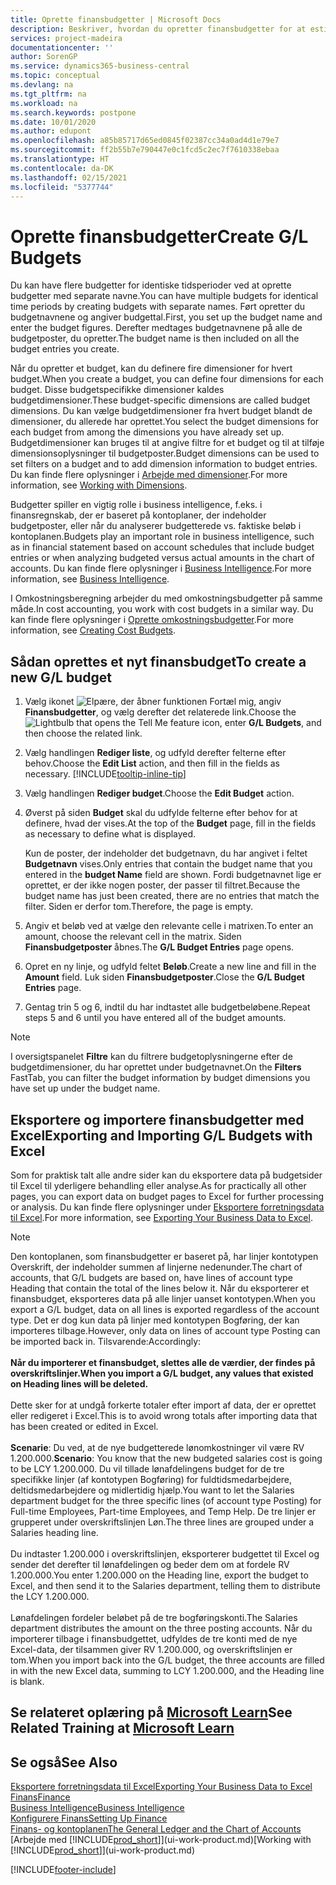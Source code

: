 ```yaml
---
title: Oprette finansbudgetter | Microsoft Docs
description: Beskriver, hvordan du opretter finansbudgetter for at estimere forskellige finansielle aktiviteter og tildele dimensioner i forbindelse med business intelligence.
services: project-madeira
documentationcenter: ''
author: SorenGP
ms.service: dynamics365-business-central
ms.topic: conceptual
ms.devlang: na
ms.tgt_pltfrm: na
ms.workload: na
ms.search.keywords: postpone
ms.date: 10/01/2020
ms.author: edupont
ms.openlocfilehash: a85b85717d65ed0845f02387cc34a0ad4d1e79e7
ms.sourcegitcommit: ff2b55b7e790447e0c1fcd5c2ec7f7610338ebaa
ms.translationtype: HT
ms.contentlocale: da-DK
ms.lasthandoff: 02/15/2021
ms.locfileid: "5377744"
---
```

# <a name="create-gl-budgets"></a><span data-ttu-id="59429-103">Oprette finansbudgetter</span><span class="sxs-lookup"><span data-stu-id="59429-103">Create G/L Budgets</span></span>
<span data-ttu-id="59429-104">Du kan have flere budgetter for identiske tidsperioder ved at oprette budgetter med separate navne.</span><span class="sxs-lookup"><span data-stu-id="59429-104">You can have multiple budgets for identical time periods by creating budgets with separate names.</span></span> <span data-ttu-id="59429-105">Ført opretter du budgetnavnene og angiver budgettal.</span><span class="sxs-lookup"><span data-stu-id="59429-105">First, you set up the budget name and enter the budget figures.</span></span> <span data-ttu-id="59429-106">Derefter medtages budgetnavnene på alle de budgetposter, du opretter.</span><span class="sxs-lookup"><span data-stu-id="59429-106">The budget name is then included on all the budget entries you create.</span></span>  

<span data-ttu-id="59429-107">Når du opretter et budget, kan du definere fire dimensioner for hvert budget.</span><span class="sxs-lookup"><span data-stu-id="59429-107">When you create a budget, you can define four dimensions for each budget.</span></span> <span data-ttu-id="59429-108">Disse budgetspecifikke dimensioner kaldes budgetdimensioner.</span><span class="sxs-lookup"><span data-stu-id="59429-108">These budget-specific dimensions are called budget dimensions.</span></span> <span data-ttu-id="59429-109">Du kan vælge budgetdimensioner fra hvert budget blandt de dimensioner, du allerede har oprettet.</span><span class="sxs-lookup"><span data-stu-id="59429-109">You select the budget dimensions for each budget from among the dimensions you have already set up.</span></span> <span data-ttu-id="59429-110">Budgetdimensioner kan bruges til at angive filtre for et budget og til at tilføje dimensionsoplysninger til budgetposter.</span><span class="sxs-lookup"><span data-stu-id="59429-110">Budget dimensions can be used to set filters on a budget and to add dimension information to budget entries.</span></span> <span data-ttu-id="59429-111">Du kan finde flere oplysninger i [Arbejde med dimensioner](finance-dimensions.md).</span><span class="sxs-lookup"><span data-stu-id="59429-111">For more information, see [Working with Dimensions](finance-dimensions.md).</span></span>

<span data-ttu-id="59429-112">Budgetter spiller en vigtig rolle i business intelligence, f.eks. i finansregnskab, der er baseret på kontoplaner, der indeholder budgetposter, eller når du analyserer budgetterede vs. faktiske beløb i kontoplanen.</span><span class="sxs-lookup"><span data-stu-id="59429-112">Budgets play an important role in business intelligence, such as in financial statement based on account schedules that include budget entries or when analyzing budgeted versus actual amounts in the chart of accounts.</span></span> <span data-ttu-id="59429-113">Du kan finde flere oplysninger i [Business Intelligence](bi.md).</span><span class="sxs-lookup"><span data-stu-id="59429-113">For more information, see [Business Intelligence](bi.md).</span></span>

<span data-ttu-id="59429-114">I Omkostningsberegning arbejder du med omkostningsbudgetter på samme måde.</span><span class="sxs-lookup"><span data-stu-id="59429-114">In cost accounting, you work with cost budgets in a similar way.</span></span> <span data-ttu-id="59429-115">Du kan finde flere oplysninger i [Oprette omkostningsbudgetter](finance-create-cost-budgets.md).</span><span class="sxs-lookup"><span data-stu-id="59429-115">For more information, see [Creating Cost Budgets](finance-create-cost-budgets.md).</span></span>    

## <a name="to-create-a-new-gl-budget"></a><span data-ttu-id="59429-116">Sådan oprettes et nyt finansbudget</span><span class="sxs-lookup"><span data-stu-id="59429-116">To create a new G/L budget</span></span>  
1. <span data-ttu-id="59429-117">Vælg ikonet ![Elpære, der åbner funktionen Fortæl mig](media/ui-search/search_small.png "Fortæl mig, hvad du vil foretage dig"), angiv **Finansbudgetter**, og vælg derefter det relaterede link.</span><span class="sxs-lookup"><span data-stu-id="59429-117">Choose the ![Lightbulb that opens the Tell Me feature](media/ui-search/search_small.png "Tell me what you want to do") icon, enter **G/L Budgets**, and then choose the related link.</span></span>  
2. <span data-ttu-id="59429-118">Vælg handlingen **Rediger liste**, og udfyld derefter felterne efter behov.</span><span class="sxs-lookup"><span data-stu-id="59429-118">Choose the **Edit List** action, and then fill in the fields as necessary.</span></span> [!INCLUDE[tooltip-inline-tip](includes/tooltip-inline-tip_md.md)]  
3. <span data-ttu-id="59429-119">Vælg handlingen **Rediger budget**.</span><span class="sxs-lookup"><span data-stu-id="59429-119">Choose the **Edit Budget** action.</span></span>
4. <span data-ttu-id="59429-120">Øverst på siden **Budget** skal du udfylde felterne efter behov for at definere, hvad der vises.</span><span class="sxs-lookup"><span data-stu-id="59429-120">At the top of the **Budget** page, fill in the fields as necessary to define what is displayed.</span></span>  

    <span data-ttu-id="59429-121">Kun de poster, der indeholder det budgetnavn, du har angivet i feltet **Budgetnavn** vises.</span><span class="sxs-lookup"><span data-stu-id="59429-121">Only entries that contain the budget name that you entered in the **budget Name** field are shown.</span></span> <span data-ttu-id="59429-122">Fordi budgetnavnet lige er oprettet, er der ikke nogen poster, der passer til filtret.</span><span class="sxs-lookup"><span data-stu-id="59429-122">Because the budget name has just been created, there are no entries that match the filter.</span></span> <span data-ttu-id="59429-123">Siden er derfor tom.</span><span class="sxs-lookup"><span data-stu-id="59429-123">Therefore, the page is empty.</span></span>  
5. <span data-ttu-id="59429-124">Angiv et beløb ved at vælge den relevante celle i matrixen.</span><span class="sxs-lookup"><span data-stu-id="59429-124">To enter an amount, choose the relevant cell in the matrix.</span></span> <span data-ttu-id="59429-125">Siden **Finansbudgetposter** åbnes.</span><span class="sxs-lookup"><span data-stu-id="59429-125">The **G/L Budget Entries** page opens.</span></span>  
6. <span data-ttu-id="59429-126">Opret en ny linje, og udfyld feltet **Beløb**.</span><span class="sxs-lookup"><span data-stu-id="59429-126">Create a new line and fill in the **Amount** field.</span></span> <span data-ttu-id="59429-127">Luk siden **Finansbudgetposter**.</span><span class="sxs-lookup"><span data-stu-id="59429-127">Close the **G/L Budget Entries** page.</span></span>  
7. <span data-ttu-id="59429-128">Gentag trin 5 og 6, indtil du har indtastet alle budgetbeløbene.</span><span class="sxs-lookup"><span data-stu-id="59429-128">Repeat steps 5 and 6 until you have entered all of the budget amounts.</span></span>  

> [!NOTE]  
>  <span data-ttu-id="59429-129">I oversigtspanelet **Filtre** kan du filtrere budgetoplysningerne efter de budgetdimensioner, du har oprettet under budgetnavnet.</span><span class="sxs-lookup"><span data-stu-id="59429-129">On the **Filters** FastTab, you can filter the budget information by budget dimensions you have set up under the budget name.</span></span>

## <a name="exporting-and-importing-gl-budgets-with-excel"></a><span data-ttu-id="59429-130">Eksportere og importere finansbudgetter med Excel</span><span class="sxs-lookup"><span data-stu-id="59429-130">Exporting and Importing G/L Budgets with Excel</span></span>
<span data-ttu-id="59429-131">Som for praktisk talt alle andre sider kan du eksportere data på budgetsider til Excel til yderligere behandling eller analyse.</span><span class="sxs-lookup"><span data-stu-id="59429-131">As for practically all other pages, you can export data on budget pages to Excel for further processing or analysis.</span></span> <span data-ttu-id="59429-132">Du kan finde flere oplysninger under [Eksportere forretningsdata til Excel](about-export-data.md).</span><span class="sxs-lookup"><span data-stu-id="59429-132">For more information, see [Exporting Your Business Data to Excel](about-export-data.md).</span></span>

> [!NOTE]
> <span data-ttu-id="59429-133">Den kontoplanen, som finansbudgetter er baseret på, har linjer kontotypen Overskrift, der indeholder summen af linjerne nedenunder.</span><span class="sxs-lookup"><span data-stu-id="59429-133">The chart of accounts, that G/L budgets are based on, have lines of account type Heading that contain the total of the lines below it.</span></span> <span data-ttu-id="59429-134">Når du eksporterer et finansbudget, eksporteres data på alle linjer uanset kontotypen.</span><span class="sxs-lookup"><span data-stu-id="59429-134">When you export a G/L budget, data on all lines is exported regardless of the account type.</span></span> <span data-ttu-id="59429-135">Det er dog kun data på linjer med kontotypen Bogføring, der kan importeres tilbage.</span><span class="sxs-lookup"><span data-stu-id="59429-135">However, only data on lines of account type Posting can be imported back in.</span></span> <span data-ttu-id="59429-136">Tilsvarende:</span><span class="sxs-lookup"><span data-stu-id="59429-136">Accordingly:</span></span> <br /><br /> <span data-ttu-id="59429-137">**Når du importerer et finansbudget, slettes alle de værdier, der findes på overskriftslinjer.**</span><span class="sxs-lookup"><span data-stu-id="59429-137">**When you import a G/L budget, any values that existed on Heading lines will be deleted.**</span></span> <br /><br /> <span data-ttu-id="59429-138">Dette sker for at undgå forkerte totaler efter import af data, der er oprettet eller redigeret i Excel.</span><span class="sxs-lookup"><span data-stu-id="59429-138">This is to avoid wrong totals after importing data that has been created or edited in Excel.</span></span><br /><br /> <span data-ttu-id="59429-139">**Scenarie**: Du ved, at de nye budgetterede lønomkostninger vil være RV 1.200.000.</span><span class="sxs-lookup"><span data-stu-id="59429-139">**Scenario**: You know that the new budgeted salaries cost is going to be LCY 1.200.000.</span></span> <span data-ttu-id="59429-140">Du vil tillade lønafdelingens budget for de tre specifikke linjer (af kontotypen Bogføring) for fuldtidsmedarbejdere, deltidsmedarbejdere og midlertidig hjælp.</span><span class="sxs-lookup"><span data-stu-id="59429-140">You want to let the Salaries department budget for the three specific lines (of account type Posting) for Full-time Employees, Part-time Employees, and Temp Help.</span></span> <span data-ttu-id="59429-141">De tre linjer er grupperet under overskriftslinjen Løn.</span><span class="sxs-lookup"><span data-stu-id="59429-141">The three lines are grouped under a Salaries heading line.</span></span><br /><br /><span data-ttu-id="59429-142">Du indtaster 1.200.000 i overskriftslinjen, eksporterer budgettet til Excel og sender det derefter til lønafdelingen og beder dem om at fordele RV 1.200.000.</span><span class="sxs-lookup"><span data-stu-id="59429-142">You enter 1.200.000 on the Heading line, export the budget to Excel, and then send it to the Salaries department, telling them to distribute the LCY 1.200.000.</span></span><br /><br /> <span data-ttu-id="59429-143">Lønafdelingen fordeler beløbet på de tre bogføringskonti.</span><span class="sxs-lookup"><span data-stu-id="59429-143">The Salaries department distributes the amount on the three posting accounts.</span></span> <span data-ttu-id="59429-144">Når du importerer tilbage i finansbudgettet, udfyldes de tre konti med de nye Excel-data, der tilsammen giver RV 1.200.000, og overskriftslinjen er tom.</span><span class="sxs-lookup"><span data-stu-id="59429-144">When you import back into the G/L budget, the three accounts are filled in with the new Excel data, summing to LCY 1.200.000, and the Heading line is blank.</span></span>

## <a name="see-related-training-at-microsoft-learn"></a><span data-ttu-id="59429-145">Se relateret oplæring på [Microsoft Learn](/learn/modules/budgets-exchange-rates-dynamics-365-business-central/index)</span><span class="sxs-lookup"><span data-stu-id="59429-145">See Related Training at [Microsoft Learn](/learn/modules/budgets-exchange-rates-dynamics-365-business-central/index)</span></span>

## <a name="see-also"></a><span data-ttu-id="59429-146">Se også</span><span class="sxs-lookup"><span data-stu-id="59429-146">See Also</span></span>
[<span data-ttu-id="59429-147">Eksportere forretningsdata til Excel</span><span class="sxs-lookup"><span data-stu-id="59429-147">Exporting Your Business Data to Excel</span></span>](about-export-data.md)  
[<span data-ttu-id="59429-148">Finans</span><span class="sxs-lookup"><span data-stu-id="59429-148">Finance</span></span>](finance.md)  
[<span data-ttu-id="59429-149">Business Intelligence</span><span class="sxs-lookup"><span data-stu-id="59429-149">Business Intelligence</span></span>](bi.md)  
[<span data-ttu-id="59429-150">Konfigurere Finans</span><span class="sxs-lookup"><span data-stu-id="59429-150">Setting Up Finance</span></span>](finance-setup-finance.md)  
[<span data-ttu-id="59429-151">Finans- og kontoplanen</span><span class="sxs-lookup"><span data-stu-id="59429-151">The General Ledger and the Chart of Accounts</span></span>](finance-general-ledger.md)  
<span data-ttu-id="59429-152">[Arbejde med [!INCLUDE[prod_short](includes/prod_short.md)]](ui-work-product.md)</span><span class="sxs-lookup"><span data-stu-id="59429-152">[Working with [!INCLUDE[prod_short](includes/prod_short.md)]](ui-work-product.md)</span></span>  


[!INCLUDE[footer-include](includes/footer-banner.md)]